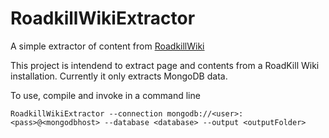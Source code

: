 # RoadkillWikiExtractor
A simple extractor of content from [RoadkillWiki](https://roadkill.codeplex.com)

This project is intendend to extract page and contents from a RoadKill Wiki installation.
Currently it only extracts MongoDB data.

To use, compile and invoke in a command line

`
RoadkillWikiExtractor --connection mongodb://<user>:<pass>@<mongodbhost> --database <database> --output <outputFolder>
`
